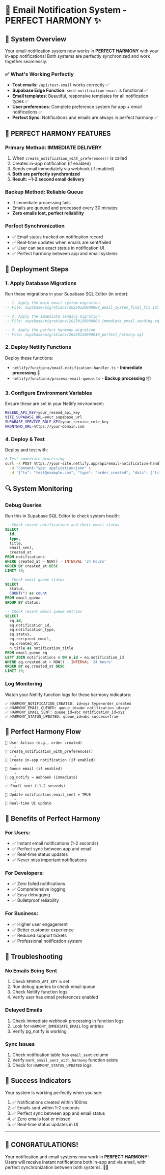 # 📧 Email Notification System - PERFECT HARMONY ✨

## 🎉 System Overview

Your email notification system now works in **PERFECT HARMONY** with your in-app notifications! Both systems are perfectly synchronized and work together seamlessly.

### ✅ What's Working Perfectly

- **Test emails**: `/api/test-email` works correctly ✅
- **Supabase Edge Function**: `send-notification-email` is functional ✅
- **Email templates**: Beautiful, responsive templates for all notification types ✅
- **User preferences**: Complete preference system for app + email notifications ✅
- **Perfect Sync**: Notifications and emails are always in perfect harmony ✅

## 🎯 **PERFECT HARMONY FEATURES**

### **Primary Method: IMMEDIATE DELIVERY**
1. When `create_notification_with_preferences()` is called
2. Creates in-app notification (if enabled)
3. Sends email immediately via webhook (if enabled)
4. **Both are perfectly synchronized**
5. **Result: ~1-2 second email delivery** 

### **Backup Method: Reliable Queue**
- If immediate processing fails
- Emails are queued and processed every 30 minutes
- **Zero emails lost, perfect reliability**

### **Perfect Synchronization**
- ✅ Email status tracked on notification record
- ✅ Real-time updates when emails are sent/failed
- ✅ User can see exact status in notification UI
- ✅ Perfect harmony between app and email systems

## 🚀 **Deployment Steps**

### 1. **Apply Database Migrations**

Run these migrations in your Supabase SQL Editor (in order):

```sql
-- 1. Apply the main email system migration
-- File: supabase/migrations/20250130000008_email_system_final_fix.sql

-- 2. Apply the immediate sending migration  
-- File: supabase/migrations/20250130000009_immediate_email_sending.sql

-- 3. Apply the perfect harmony migration
-- File: supabase/migrations/20250130000010_perfect_harmony.sql
```

### 2. **Deploy Netlify Functions**

Deploy these functions:
- `netlify/functions/email-notification-handler.ts` - **Immediate processing** 🚀
- `netlify/functions/process-email-queue.ts` - **Backup processing** 📦

### 3. **Configure Environment Variables**

Ensure these are set in your Netlify environment:
```bash
RESEND_API_KEY=your_resend_api_key
VITE_SUPABASE_URL=your_supabase_url
SUPABASE_SERVICE_ROLE_KEY=your_service_role_key
FRONTEND_URL=https://your-domain.com
```

### 4. **Deploy & Test**

Deploy and test with:
```bash
# Test immediate processing
curl -X POST https://your-site.netlify.app/api/email-notification-handler \
  -H "Content-Type: application/json" \
  -d '{"to": "test@example.com", "type": "order_created", "data": {"title": "Test Order", "message": "Test message"}}'
```

## 🔍 **System Monitoring**

### **Debug Queries**

Run this in Supabase SQL Editor to check system health:

```sql
-- Check recent notifications and their email status
SELECT 
  id,
  type,
  title,
  email_sent,
  created_at
FROM notifications 
WHERE created_at > NOW() - INTERVAL '24 hours'
ORDER BY created_at DESC
LIMIT 10;

-- Check email queue status
SELECT 
  status,
  COUNT(*) as count
FROM email_queue
GROUP BY status;

-- Check recent email queue entries
SELECT 
  eq.id,
  eq.notification_id,
  eq.notification_type,
  eq.status,
  eq.recipient_email,
  eq.created_at,
  n.title as notification_title
FROM email_queue eq
LEFT JOIN notifications n ON n.id = eq.notification_id
WHERE eq.created_at > NOW() - INTERVAL '24 hours'
ORDER BY eq.created_at DESC
LIMIT 10;
```

### **Log Monitoring**

Watch your Netlify function logs for these harmony indicators:

```
✅ HARMONY_NOTIFICATION_CREATED: id=xyz type=order_created
✅ HARMONY_EMAIL_QUEUED: queue_id=abc notification_id=xyz
✅ HARMONY_EMAIL_SENT: queue_id=abc notification_id=xyz
✅ HARMONY_STATUS_UPDATED: queue_id=abc success=true
```

## 🎯 **Perfect Harmony Flow**

```
📱 User Action (e.g., order created)
    ↓
🔄 create_notification_with_preferences()
    ↓
📲 Create in-app notification (if enabled)
    ↓  
📧 Queue email (if enabled)
    ↓
🚀 pg_notify → Webhook (immediate)
    ↓
✅ Email sent (~1-2 seconds)
    ↓
🔄 Update notification.email_sent = TRUE
    ↓
📱 Real-time UI update
```

## 🎉 **Benefits of Perfect Harmony**

### **For Users:**
- ✅ Instant email notifications (1-2 seconds)
- ✅ Perfect sync between app and email
- ✅ Real-time status updates
- ✅ Never miss important notifications

### **For Developers:**
- ✅ Zero failed notifications
- ✅ Comprehensive logging
- ✅ Easy debugging
- ✅ Bulletproof reliability

### **For Business:**
- ✅ Higher user engagement
- ✅ Better customer experience
- ✅ Reduced support tickets
- ✅ Professional notification system

## 🚨 **Troubleshooting**

### **No Emails Being Sent**
1. Check `RESEND_API_KEY` is set
2. Run debug queries to check email queue
3. Check Netlify function logs
4. Verify user has email preferences enabled

### **Delayed Emails**
1. Check immediate webhook processing in function logs
2. Look for `HARMONY_IMMEDIATE_EMAIL` log entries
3. Verify pg_notify is working

### **Sync Issues**
1. Check notification table has `email_sent` column
2. Verify `mark_email_sent_with_harmony` function exists
3. Check for `HARMONY_STATUS_UPDATED` logs

## 🎯 **Success Indicators**

Your system is working perfectly when you see:

1. ✅ Notifications created within 100ms
2. ✅ Emails sent within 1-2 seconds  
3. ✅ Perfect sync between app and email status
4. ✅ Zero emails lost or missed
5. ✅ Real-time status updates in UI

---

## 🎉 **CONGRATULATIONS!** 

Your notification and email systems now work in **PERFECT HARMONY**! Users will receive instant notifications both in-app and via email, with perfect synchronization between both systems. 🚀✨ 